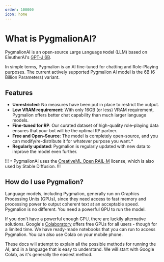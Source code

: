 ```yaml
---
order: 100000
icon: home
---
```

# What is PygmalionAI?

PygmalionAI is an open-source `L`arge `L`anguage `M`odel (LLM) based on EleutherAI's [GPT-J 6B](https://huggingface.co/EleutherAI/gpt-j-6b). 

In simple terms, Pygmalion is an AI fine-tuned for chatting and Role-Playing purposes. The current actively supported Pygmalion AI model is the 6B (6 Billion Parameters) variant. 

## Features
- **Unrestricted**: No measures have been put in place to restrict the output.
- **Low VRAM requirement**: With only 16GB (or less) VRAM requirement, Pygmalion offers better chat capability than much larger language models.
- **Fine-tuned for RP**: Our curated dataset of high-quality role-playing data ensures that your bot will be the optimal RP partner.
- **Free and Open-Source**: The model is completely open-source, and you can modify/re-distribute it for whatever purpose you want.*
- **Regularly updated**: Pygmalion is regularly updated with new data to improve the model even further.

!!!
`*` PygmalionAI uses the [CreativeML Open RAIL-M](https://huggingface.co/spaces/CompVis/stable-diffusion-license) license, which is also used by Stable Diffusion.
!!!

## How do I use Pygmalion?

Language models, including Pygmalion, generally run on Graphics Processing Units (GPUs), since they need access to fast memory and processing power to output coherent text at an acceptable speed. Pygmalion is no different. You need a powerful GPU to run the model. 

If you don't have a powerful enough GPU, there are luckily alternative solutions. Google's [Colaboratory](https://colab.research.google.com) offers free GPUs for all users - though for a limited time. We have ready-made notebooks that you can run to access Pygmalion. You can also use Colab on your mobile phone.

These docs will attempt to explain all the possible methods for running the AI, and in a language that is easy to understand. We will start with Google Colab, as it's generally the easiest method.